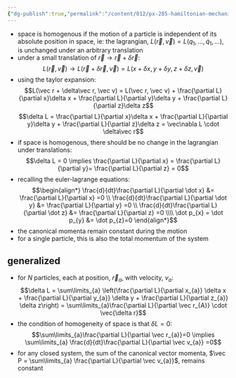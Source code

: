 ```yaml
---
{"dg-publish":true,"permalink":"/content/012/px-285-hamiltonian-mechanics-and-fluid-dynamics/term-1-hamiltonian-mechanics/e-conservation-laws-and-symmetries/px-285-e2-translation-of-space/","noteIcon":"1","created":"2024-11-25T10:50:32.000+00:00","updated":"2024-12-09T14:07:36.774+00:00"}
---
```


- space is homogenous if the motion of a particle is independent of its absolute position in space, ie: the lagrangian, $L(\vec r , \vec v) = L(q_{1},\dots, \dot q_{1},\dots)$, is unchanged under an arbitrary translation
- under a small translation of ${} \vec r \to \vec r + \delta\vec r {}$: 
$$L(\vec r , \vec v) \to L(\vec r + \delta\vec r, \vec v)  = L(x + \delta x, y + \delta y, z+\delta z, \vec v) $$
- using the taylor expansion: 
$$L(\vec r + \delta\vec r, \vec v)  = L(\vec r, \vec v) + \frac{\partial L}{\partial x}\delta x + \frac{\partial L}{\partial y}\delta y + \frac{\partial L}{\partial z}\delta z$$
$$\delta L = \frac{\partial L}{\partial x}\delta x + \frac{\partial L}{\partial y}\delta y + \frac{\partial L}{\partial z}\delta z = \vec\nabla L \cdot \delta\vec r$$
- if space is homogenous, there should be no change in the lagrangian under translations: 
$$\delta L = 0 \implies \frac{\partial L}{\partial x} = \frac{\partial L}{\partial y}= \frac{\partial L}{\partial z} = 0$$
- recalling the euler-lagrange equations: 
$$\begin{align*}
	\frac{d}{dt}\frac{\partial L}{\partial \dot x} &= \frac{\partial L}{\partial x} =0 \\
	\frac{d}{dt}\frac{\partial L}{\partial \dot y} &= \frac{\partial L}{\partial y} =0 \\
	\frac{d}{dt}\frac{\partial L}{\partial \dot z} &= \frac{\partial L}{\partial z} =0 \\\\
	\dot p_{x} = \dot p_{y} &=  \dot p_{z}=0
\end{align*}$$
- the canonical momenta remain constant during the motion
- for a single particle, this is also the total momentum of the system
## generalized
- for $N$ particles, each at position, $\vec r_{a}$, with velocity, $v_{a}:$ 
$$\delta L = \sum\limits_{a} \left(\frac{\partial L}{\partial x_{a}} \delta x + \frac{\partial L}{\partial y_{a}} \delta y + \frac{\partial L}{\partial z_{a}} \delta z\right) = \sum\limits_{a}\frac{\partial L}{\partial \vec r_{A}} \cdot \vec{\delta r}$$
- the condition of homogeneity of space is that $\delta L =0:$ 
$$\sum\limits_{a}\frac{\partial L}{\partial \vec r_{a}}=0 \implies \sum\limits_{a} \frac{d}{dt}\frac{\partial L}{\partial \vec v_{a}} =0$$
- for any closed system, the sum of the canonical vector momenta, $\vec P = \sum\limits_{a} \frac{\partial L}{\partial \vec v_{a}}$, remains constant
